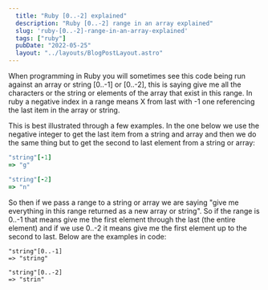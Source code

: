 ```yaml
---
  title: "Ruby [0..-2] explained"
  description: "Ruby [0..-2] range in an array explained"
  slug: 'ruby-[0..-2]-range-in-an-array-explained'
  tags: ["ruby"]
  pubDate: "2022-05-25"
  layout: "../layouts/BlogPostLayout.astro"
---
```


When programming in Ruby you will sometimes see this code being run against an array or string [0..-1] or [0..-2], this is saying give me all the characters or the string or elements of the array that exist in this range. In ruby a negative index in a range means X from last with -1 one referencing the last item in the array or string.

This is best illustrated through a few examples. In the one below we use the negative integer to get the last item from a string and array and then we do the same thing but to get the second to last element from a string or array:

```ruby
"string"[-1]
=> "g"

"string"[-2]
=> "n"
``` 

So then if we pass a range to a string or array we are saying "give me everything in this range returned as a new array or string". So if the range is 0..-1 that means give me the first element through the last (the entire element) and if we use 0..-2 it means give me the first element up to the second to last. Below are the examples in code:

```
"string"[0..-1]
=> "string"

"string"[0..-2]
=> "strin"
``` 
